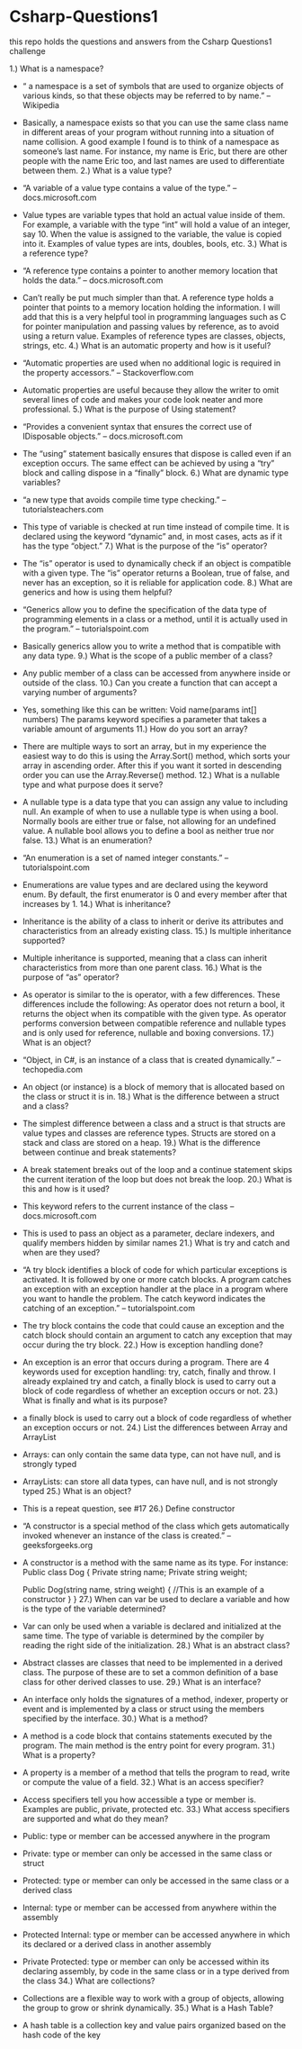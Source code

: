 # Csharp-Questions1
this repo holds the questions and answers from the Csharp Questions1 challenge

1.)	What is a namespace?
-	“ a namespace is a set of symbols that are used to organize objects of various kinds, so that these objects may be referred to by name.” – Wikipedia
-	Basically, a namespace exists so that you can use the same class name in different areas of your program without running into a situation of name collision. A good example I found is to think of a namespace as someone’s last name. For instance, my name is Eric, but there are other people with the name Eric too, and last names are used to differentiate between them.
2.)	What is a value type?
-	“A variable of a value type contains a value of the type.” – docs.microsoft.com
-	Value types are variable types that hold an actual value inside of them. For example, a variable with the type “int” will hold a value of an integer, say 10. When the value is assigned to the variable, the value is copied into it. Examples of value types are ints, doubles, bools, etc.
3.)	What is a reference type?
-	“A reference type contains a pointer to another memory location that holds the data.” – docs.microsoft.com
-	Can’t really be put much simpler than that. A reference type holds a pointer that points to a memory location holding the information. I will add that this is a very helpful tool in programming languages such as C for pointer manipulation and passing values by reference, as to avoid using a return value. Examples of reference types are classes, objects, strings, etc.
4.)	What is an automatic property and how is it useful?
-	“Automatic properties are used when no additional logic is required in the property accessors.” – Stackoverflow.com
-	Automatic properties are useful because they allow the writer to omit several lines of code and makes your code look neater and more professional.
5.)	What is the purpose of Using statement?
-	“Provides a convenient syntax that ensures the correct use of IDisposable objects.” – docs.microsoft.com
-	The “using” statement basically ensures that dispose is called even if an exception occurs. The same effect can be achieved by using a “try” block and calling dispose in a “finally” block.
6.)	What are dynamic type variables?
-	“a new type that avoids compile time type checking.” – tutorialsteachers.com
-	This type of variable is checked at run time instead of compile time. It is declared using the keyword “dynamic” and, in most cases, acts as if it has the type “object.”
7.)	What is the purpose of the “is” operator?
-	The “is” operator is used to dynamically check if an object is compatible with a given type. The “is” operator returns a Boolean, true of false, and never has an exception, so it is reliable for application code.
8.)	What are generics and how is using them helpful?
-	“Generics allow you to define the specification of the data type of programming elements in a class or a method, until it is actually used in the program.” – tutorialspoint.com
-	Basically generics allow you to write a method that is compatible with any data type.
9.)	What is the scope of a public member of a class?
-	Any public member of a class can be accessed from anywhere inside or outside of the class.
10.)	 Can you create a function that can accept a varying number of arguments?
-	Yes, something like this can be written:
Void name(params int[] numbers)
The params keyword specifies a parameter that takes a variable amount of arguments
11.)	 How do you sort an array?
-	There are multiple ways to sort an array, but in my experience the easiest way to do this is using the Array.Sort() method, which sorts your array in ascending order. After this if you want it sorted in descending order you can use the Array.Reverse() method.
12.)	 What is a nullable type and what purpose does it serve?
-	A nullable type is a data type that you can assign any value to including null. An example of when to use a nullable type is when using a bool. Normally bools are either true or false, not allowing for an undefined value. A nullable bool allows you to define a bool as neither true nor false.
13.)	 What is an enumeration?
-	“An enumeration is a set of named integer constants.” – tutorialspoint.com
-	Enumerations are value types and are declared using the keyword enum. By default, the first enumerator is 0 and every member after that increases by 1.
14.)	 What is inheritance?
-	Inheritance is the ability of a class to inherit or derive its attributes and characteristics from an already existing class.
15.)	 Is multiple inheritance supported?
-	Multiple inheritance is supported, meaning that a class can inherit characteristics from more than one parent class.
16.)	 What is the purpose of “as” operator?
-	As operator is similar to the is operator, with a few differences. These differences include the following: As operator does not return a bool, it returns the object when its compatible with the given type. As operator performs conversion between compatible reference and nullable types and is only used for reference, nullable and boxing conversions.
17.)	 What is an object?
-	“Object, in C#, is an instance of a class that is created dynamically.” – techopedia.com
-	An object (or instance) is a block of memory that is allocated based on the class or struct it is in.
18.)	 What is the difference between a struct and a class?
-	The simplest difference between a class and a struct is that structs are value types and classes are reference types. Structs are stored on a stack and class are stored on a heap.
19.)	 What is the difference between continue and break statements?
-	A break statement breaks out of the loop and a continue statement skips the current iteration of the loop but does not break the loop.
20.)	 What is this and how is it used?
-	This keyword refers to the current instance of the class – docs.microsoft.com
-	This is used to pass an object as a parameter, declare indexers, and qualify members hidden by similar names
21.)	 What is try and catch and when are they used?
-	“A try block identifies a block of code for which particular exceptions is activated. It is followed by one or more catch blocks. A program catches an exception with an exception handler at the place in a program where you want to handle the problem. The catch keyword indicates the catching of an exception.” – tutorialspoint.com
-	The try block contains the code that could cause an exception and the catch block should contain an argument to catch any exception that may occur during the try block.
22.)	 How is exception handling done?
-	An exception is an error that occurs during a program. There are 4 keywords used for exception handling: try, catch, finally and throw. I already explained try and catch, a finally block is used to carry out a block of code regardless of whether an exception occurs or not. 
23.)	 What is finally and what is its purpose?
-	a finally block is used to carry out a block of code regardless of whether an exception occurs or not. 
24.)	 List the differences between Array and ArrayList
-	Arrays: can only contain the same data type, can not have null, and is strongly typed
-	ArrayLists: can store all data types, can have null, and is not strongly typed
25.)	 What is an object?
-	This is a repeat question, see #17
26.)	 Define constructor
-	“A constructor is a special method of the class which gets automatically invoked whenever an instance of the class is created.” – geeksforgeeks.org
-	A constructor is a method with the same name as its type. For instance:
Public class Dog
{
	Private string name;
	Private string weight;
	
	Public Dog(string name, string weight)
{
		//This is an example of a constructor
	}
}
27.)	 When can var be used to declare a variable and how is the type of the variable determined?
-	Var can only be used when a variable is declared and initialized at the same time. The type of variable is determined by the compiler by reading the right side of the initialization.
28.)	 What is an abstract class?
-	Abstract classes are classes that need to be implemented in a derived class. The purpose of these are to set a common definition of a base class for other derived classes to use.
29.)	 What is an interface?
-	An interface only holds the signatures of a method, indexer, property or event and is implemented by a class or struct using the members specified by the interface.
30.)	 What is a method?
-	A method is a code block that contains statements executed by the program. The main method is the entry point for every program.
31.)	 What is a property?
-	A property is a member of a method that tells the program to read, write or compute the value of a field.
32.)	 What is an access specifier?
-	Access specifiers tell you how accessible a type or member is. Examples are public, private, protected etc.
33.)	 What access specifiers are supported and what do they mean?
-	Public: type or member can be accessed anywhere in the program
-	Private: type or member can only be accessed in the same class or struct
-	Protected: type or member can only be accessed in the same class or a derived class
-	Internal: type or member can be accessed from anywhere within the assembly
-	Protected Internal: type or member can be accessed anywhere in which its declared or a derived class in another assembly
-	Private Protected: type or member can only be accessed within its declaring assembly, by code in the same class or in a type derived from the class
34.)	 What are collections?
-	Collections are a flexible way to work with a group of objects, allowing the group to grow or shrink dynamically.
35.)	 What is a Hash Table?
-	A hash table is a collection key and value pairs organized based on the hash code of the key
